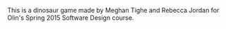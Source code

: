 This is a dinosaur game made by Meghan Tighe and Rebecca Jordan for Olin's Spring 2015 Software Design course. 
